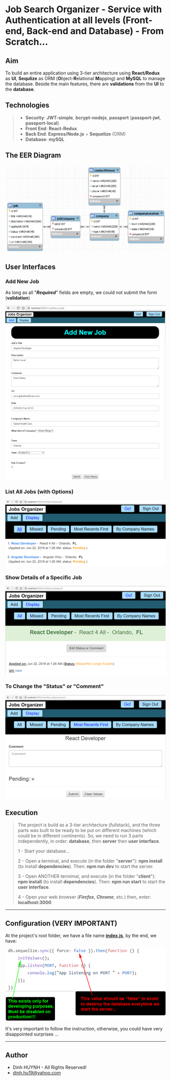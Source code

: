 # Job Search Organizer - Service with Authentication at all levels (Front-end, Back-end and Database) - From Scratch...

## Aim

To build an entire application using 3-tier architecture using **React/Redux** as **UI**, **Sequlize** as ORM (**O**bject-**R**elational **M**apping) and **MySQL** to manage the database. Beside the main features, there are **validations** from the **UI** to the **database**.

## Technologies
> * **Security**: **JWT-simple**, **bcrypt-nodejs**, **passport** (**passport-jwt**, **passport-local**)
> * **Front End**: **React-Redux**
> * **Back End**: **Express/Node.js** + **Sequelize** (ORM)
> * **Database**: **mySQL**

## The EER Diagram

![alt text](assets/img/eer.jpg)

## User Interfaces

### Add New Job
As long as all "***Required***" fields are empty, we could not submit the form (**validation**)

![alt text](assets/img/addNewJob.jpg)

### List All Jobs (with Options)
![alt text](assets/img/displayJobs.jpg)

### Show Details of a Specific Job
![alt text](assets/img/displayJobs_show_details.jpg)

### To Change the "Status" or "Comment"
![alt text](assets/img/update.jpg)

## Execution

> The project is build as a 3-tier architecture (fullstack), and the three parts was built to be ready to be put on different machines (which could be in different continents). So, we need to run 3 parts independently, in order: **database**, then **server** then **user interface**.
>
> 1 - Start your database...
>
> 2 - Open a terminal, and execute (in the folder "**server**"): **npm install** (to install **dependencies**). Then: **npm run dev** to start the server.
> 
> 3 - Open ANOTHER termimal, and execute (in the folder "**client**"): **npm install** (to install **dependencies**). Then: **npm run start** to start the **user interface**.
>
> 4 - Open your web browser (***Firefox***, ***Chrome***, etc.) then, enter: **localhost:3000**


---------------


## Configuration (VERY IMPORTANT)

At the project's root folder, we have a file name [**index.js**](https://github.com/DinhLeGaulois2/sqlite3_react_redux_job_search/blob/master/server/index.js), by the end, we have:

![alt text](assets/img/server_config.jpg)

It's very important to follow the instruction, otherwise, you could have very disappointed surprises ...

---------------

## Author
* Dinh HUYNH - All Rights Reserved!
* dinh.hu19@yahoo.com